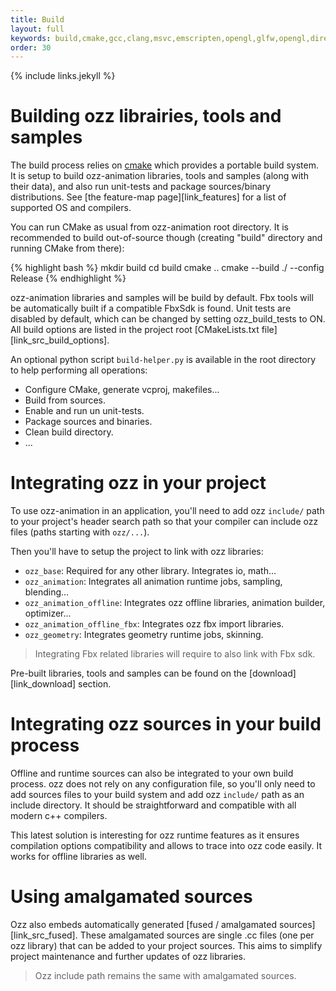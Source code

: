 ```yaml
---
title: Build
layout: full
keywords: build,cmake,gcc,clang,msvc,emscripten,opengl,glfw,opengl,directx,unit-tests,package
order: 30
---
```


{% include links.jekyll %}

Building ozz librairies, tools and samples
==========================================

The build process relies on [cmake](http://www.cmake.org) which provides a portable build system. It is setup to build ozz-animation libraries, tools and samples (along with their data), and also run unit-tests and package sources/binary distributions. See [the feature-map page][link_features] for a list of supported OS and compilers.

You can run CMake as usual from ozz-animation root directory. It is recommended to build out-of-source though (creating "build" directory and running CMake from there):

{% highlight bash %}
mkdir build
cd build
cmake ..
cmake --build ./ --config Release
{% endhighlight %}

ozz-animation libraries and samples will be build by default. Fbx tools will be automatically built if a compatible FbxSdk is found. Unit tests are disabled by default, which can be changed by setting ozz_build_tests to ON. All build options are listed in the project root [CMakeLists.txt file][link_src_build_options].  

An optional python script `build-helper.py` is available in the root directory to help performing all operations:

- Configure CMake, generate vcproj, makefiles...
- Build from sources.
- Enable and run un unit-tests.
- Package sources and binaries.
- Clean build directory.
- ...

Integrating ozz in your project
===============================

To use ozz-animation in an application, you'll need to add ozz `include/` path to your project's header search path so that your compiler can include ozz files (paths starting with `ozz/...`).

Then you'll have to setup the project to link with ozz libraries:

- `ozz_base`: Required for any other library. Integrates io, math...
- `ozz_animation`: Integrates all animation runtime jobs, sampling, blending...
- `ozz_animation_offline`: Integrates ozz offline libraries, animation builder, optimizer...
- `ozz_animation_offline_fbx`: Integrates ozz fbx import libraries.
- `ozz_geometry`: Integrates geometry runtime jobs, skinning.

> Integrating Fbx related libraries will require to also link with Fbx sdk.

Pre-built libraries, tools and samples can be found on the [download][link_download] section.

Integrating ozz sources in your build process
=============================================

Offline and runtime sources can also be integrated to your own build process. ozz does not rely on any configuration file, so you'll only need to add sources files to your build system and add ozz `include/` path as an include directory. It should be straightforward and compatible with all modern c++ compilers.

This latest solution is interesting for ozz runtime features as it ensures compilation options compatibility and allows to trace into ozz code easily. It works for offline libraries as well.

Using amalgamated sources
=========================
Ozz also embeds automatically generated [fused / amalgamated sources][link_src_fused]. These amalgamated sources are single .cc files (one per ozz library) that can be added to your project sources. This aims to simplify project maintenance and further updates of ozz libraries.

> Ozz include path remains the same with amalgamated sources.
